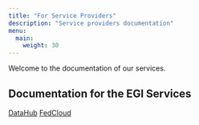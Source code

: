 ```yaml
---
title: "For Service Providers"
description: "Service providers documentation"
menu:
  main:
    weight: 30
---
```


Welcome to the documentation of our services.

## Documentation for the EGI Services

[DataHub](./datahub)
[FedCloud](./fedcloud)
